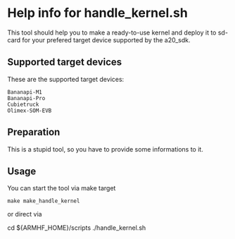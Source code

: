 Help info for handle_kernel.sh
============================

This tool should help you to make a ready-to-use kernel and deploy it to sd-card for your
prefered target device supported by the a20_sdk.


Supported target devices
------------------------

These are the supported target devices:

	Bananapi-M1
	Bananapi-Pro
	Cubietruck
	Olimex-SOM-EVB


Preparation
-----------

This is a stupid tool, so you have to provide some informations to it.


Usage
-----

You can start the tool via make target

    make make_handle_kernel

or direct via

   cd ${ARMHF_HOME}/scripts
   ./handle_kernel.sh



